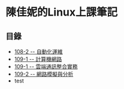 # 陳佳妮的Linux上課筆記
## 目錄
* [108-2 -- 自動化運維](./108-2)
* [109-1 -- 計算機網路](./109-1/計算機網路)
* [109-1 -- 雲端通訊整合實務](./109-1/Docker)
* [109-2 -- 網路模擬與分析](./109-2)
* test
